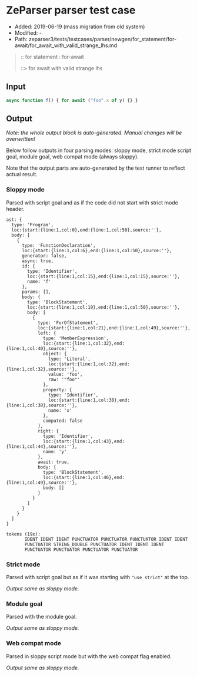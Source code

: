 # ZeParser parser test case

- Added: 2019-06-19 (mass migration from old system)
- Modified: -
- Path: zeparser3/tests/testcases/parser/newgen/for_statement/for-await/for_await_with_valid_strange_lhs.md

> :: for statement : for-await
>
> ::> for await with valid strange lhs

## Input

`````js
async function f() { for await ("foo".x of y) {} }
`````

## Output

_Note: the whole output block is auto-generated. Manual changes will be overwritten!_

Below follow outputs in four parsing modes: sloppy mode, strict mode script goal, module goal, web compat mode (always sloppy).

Note that the output parts are auto-generated by the test runner to reflect actual result.

### Sloppy mode

Parsed with script goal and as if the code did not start with strict mode header.

`````
ast: {
  type: 'Program',
  loc:{start:{line:1,col:0},end:{line:1,col:50},source:''},
  body: [
    {
      type: 'FunctionDeclaration',
      loc:{start:{line:1,col:6},end:{line:1,col:50},source:''},
      generator: false,
      async: true,
      id: {
        type: 'Identifier',
        loc:{start:{line:1,col:15},end:{line:1,col:15},source:''},
        name: 'f'
      },
      params: [],
      body: {
        type: 'BlockStatement',
        loc:{start:{line:1,col:19},end:{line:1,col:50},source:''},
        body: [
          {
            type: 'ForOfStatement',
            loc:{start:{line:1,col:21},end:{line:1,col:49},source:''},
            left: {
              type: 'MemberExpression',
              loc:{start:{line:1,col:32},end:{line:1,col:40},source:''},
              object: {
                type: 'Literal',
                loc:{start:{line:1,col:32},end:{line:1,col:32},source:''},
                value: 'foo',
                raw: '"foo"'
              },
              property: {
                type: 'Identifier',
                loc:{start:{line:1,col:38},end:{line:1,col:38},source:''},
                name: 'x'
              },
              computed: false
            },
            right: {
              type: 'Identifier',
              loc:{start:{line:1,col:43},end:{line:1,col:44},source:''},
              name: 'y'
            },
            await: true,
            body: {
              type: 'BlockStatement',
              loc:{start:{line:1,col:46},end:{line:1,col:49},source:''},
              body: []
            }
          }
        ]
      }
    }
  ]
}

tokens (19x):
       IDENT IDENT IDENT PUNCTUATOR PUNCTUATOR PUNCTUATOR IDENT IDENT
       PUNCTUATOR STRING_DOUBLE PUNCTUATOR IDENT IDENT IDENT
       PUNCTUATOR PUNCTUATOR PUNCTUATOR PUNCTUATOR
`````

### Strict mode

Parsed with script goal but as if it was starting with `"use strict"` at the top.

_Output same as sloppy mode._

### Module goal

Parsed with the module goal.

_Output same as sloppy mode._

### Web compat mode

Parsed in sloppy script mode but with the web compat flag enabled.

_Output same as sloppy mode._

